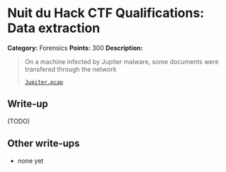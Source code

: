 # Nuit du Hack CTF Qualifications: Data extraction

**Category:** Forensics
**Points:** 300
**Description:**

> On a machine infected by Jupiter malware, some documents were transfered through the network
>
> [`Jupiter.pcap`](Jupiter.pcap)

## Write-up

(TODO)

## Other write-ups

* none yet
